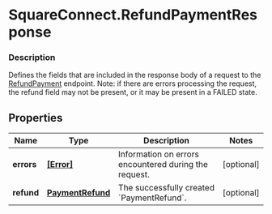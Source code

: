 # SquareConnect.RefundPaymentResponse

### Description

Defines the fields that are included in the response body of a request to the [RefundPayment](#endpoint-refunds-refundpayment) endpoint.  Note: if there are errors processing the request, the refund field may not be present, or it may be present in a FAILED state.

## Properties
Name | Type | Description | Notes
------------ | ------------- | ------------- | -------------
**errors** | [**[Error]**](Error.md) | Information on errors encountered during the request. | [optional] 
**refund** | [**PaymentRefund**](PaymentRefund.md) | The successfully created &#x60;PaymentRefund&#x60;. | [optional] 


